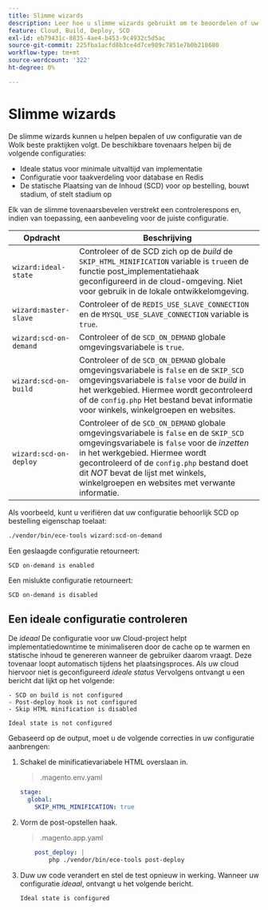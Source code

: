 ```yaml
---
title: Slimme wizards
description: Leer hoe u slimme wizards gebruikt om te beoordelen of uw Adobe Commerce on cloud Infrastructure-project de best practices voor implementatie volgt.
feature: Cloud, Build, Deploy, SCD
exl-id: eb79431c-8835-4ae4-b453-9c4932c5d5ac
source-git-commit: 225fba1acfd8b3ce4d7ce989c7851e7b0b218680
workflow-type: tm+mt
source-wordcount: '322'
ht-degree: 0%

---
```


# Slimme wizards

De slimme wizards kunnen u helpen bepalen of uw configuratie van de Wolk beste praktijken volgt. De beschikbare tovenaars helpen bij de volgende configuraties:

- Ideale status voor minimale uitvaltijd van implementatie
- Configuratie voor taakverdeling voor database en Redis
- De statische Plaatsing van de Inhoud (SCD) voor op bestelling, bouwt stadium, of stelt stadium op

Elk van de slimme tovenaarsbevelen verstrekt een controlerespons en, indien van toepassing, een aanbeveling voor de juiste configuratie.

| Opdracht | Beschrijving |
| ------- | ------------|
| `wizard:ideal-state` | Controleer of de SCD zich op de _build_ de `SKIP_HTML_MINIFICATION` variable is `true`en de functie post_implementatiehaak geconfigureerd in de cloud-omgeving. Niet voor gebruik in de lokale ontwikkelomgeving. |
| `wizard:master-slave` | Controleer of de `REDIS_USE_SLAVE_CONNECTION` en de `MYSQL_USE_SLAVE_CONNECTION` variable is `true`. |
| `wizard:scd-on-demand` | Controleer of de `SCD_ON_DEMAND` globale omgevingsvariabele is `true`. |
| `wizard:scd-on-build` | Controleer of de `SCD_ON_DEMAND` globale omgevingsvariabele is `false` en de `SKIP_SCD` omgevingsvariabele is `false` voor de _build_ in het werkgebied. Hiermee wordt gecontroleerd of de `config.php` Het bestand bevat informatie voor winkels, winkelgroepen en websites. |
| `wizard:scd-on-deploy` | Controleer of de `SCD_ON_DEMAND` globale omgevingsvariabele is `false` en de `SKIP_SCD` omgevingsvariabele is `false` voor de _inzetten_ in het werkgebied. Hiermee wordt gecontroleerd of de `config.php` bestand doet dit _NOT_ bevat de lijst met winkels, winkelgroepen en websites met verwante informatie. |

Als voorbeeld, kunt u verifiëren dat uw configuratie behoorlijk SCD op bestelling eigenschap toelaat:

```bash
./vendor/bin/ece-tools wizard:scd-on-demand
```

Een geslaagde configuratie retourneert:

```terminal
SCD on-demand is enabled
```

Een mislukte configuratie retourneert:

```terminal
SCD on-demand is disabled
```

## Een ideale configuratie controleren

De _ideaal_ De configuratie voor uw Cloud-project helpt implementatiedowntime te minimaliseren door de cache op te warmen en statische inhoud te genereren wanneer de gebruiker daarom vraagt. Deze tovenaar loopt automatisch tijdens het plaatsingsproces. Als uw cloud hiervoor niet is geconfigureerd _ideale status_ Vervolgens ontvangt u een bericht dat lijkt op het volgende:

```terminal
- SCD on build is not configured
- Post-deploy hook is not configured
- Skip HTML minification is disabled

Ideal state is not configured
```

Gebaseerd op de output, moet u de volgende correcties in uw configuratie aanbrengen:

1. Schakel de minificatievariabele HTML overslaan in.

   > .magento.env.yaml

   ```yaml
   stage:
     global:
       SKIP_HTML_MINIFICATION: true
   ```

1. Vorm de post-opstellen haak.

   > .magento.app.yaml

   ```yaml
       post_deploy: |
           php ./vendor/bin/ece-tools post-deploy
   ```

1. Duw uw code verandert en stel de test opnieuw in werking. Wanneer uw configuratie _ideaal_, ontvangt u het volgende bericht.

   ```terminal
   Ideal state is configured
   ```
